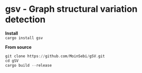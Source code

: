 # gsv - Graph structural variation detection 

**Install**   
``
cargo install gsv
``

**From source** 
```asm
git clone https://github.com/MoinSebi/gSV.git
cd gSV 
cargo build --release
```



